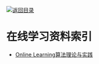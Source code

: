 [![返回目录](https://parg.co/UGo)](https://github.com/wxyyxc1992/Awesome-Reference) 
 
 
# 在线学习资料索引

- [Online Learning算法理论与实践](http://tech.meituan.com/online-learning.html)